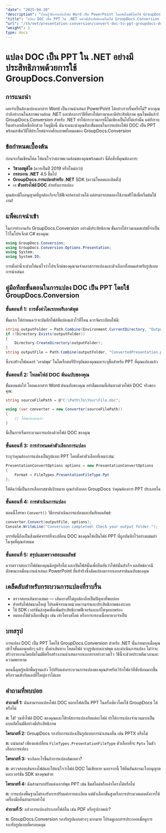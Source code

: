 ```yaml
---
"date": "2025-04-30"
"description": "เรียนรู้วิธีการแปลงไฟล์ Word เป็น PowerPoint โดยอัตโนมัติโดยใช้ GroupDocs.Conversion สำหรับ .NET ปรับปรุงเวิร์กโฟลว์เอกสารของคุณด้วยคู่มือโดยละเอียดนี้"
"title": "แปลง DOC เป็น PPT ใน .NET อย่างมีประสิทธิภาพโดยใช้ GroupDocs.Conversion คู่มือฉบับสมบูรณ์"
"url": "/th/net/presentation-conversion/convert-doc-to-ppt-groupdocs-dotnet/"
"weight": 1
type: docs
---
```

# แปลง DOC เป็น PPT ใน .NET อย่างมีประสิทธิภาพด้วยการใช้ GroupDocs.Conversion

## การแนะนำ

เคยจำเป็นต้องแปลงเอกสาร Word เป็นงานนำเสนอ PowerPoint ได้อย่างราบรื่นหรือไม่? หากคุณกำลังทำงานในสภาพแวดล้อม .NET และต้องการวิธีที่ตรงไปตรงมาและมีประสิทธิภาพ คุณโชคดีแล้ว! GroupDocs.Conversion สำหรับ .NET ทำให้กระบวนการนี้ไม่เพียงเป็นไปได้เท่านั้น แต่ยังราบรื่นอย่างเหลือเชื่ออีกด้วย ในคู่มือนี้ ฉันจะแนะนำคุณทีละขั้นตอนในการแปลงไฟล์ DOC เป็น PPT พร้อมสาธิตวิธีใช้ประโยชน์จากศักยภาพทั้งหมดของ GroupDocs.Conversion


## ข้อกำหนดเบื้องต้น

ก่อนจะเริ่มเขียนโค้ด ให้แน่ใจว่าสภาพแวดล้อมของคุณพร้อมแล้ว นี่คือสิ่งที่คุณต้องการ:

- **วิชวลสตูดิโอ** (ควรเป็นปี 2019 หรือใหม่กว่า)
- **กรอบงาน .NET** 4.5 ขึ้นไป
- **GroupDocs.การแปลงสำหรับ .NET** SDK (ดาวน์โหลดและติดตั้ง)
- เอ **ตัวอย่างไฟล์ DOC** สำหรับการแปลง

คุณต้องมีใบอนุญาตที่ถูกต้องจึงจะใช้ฟีเจอร์ครบถ้วนได้ แต่สามารถทดลองใช้งานฟรีได้เพื่อเริ่มต้นใช้งาน!


## แพ็คเกจนำเข้า

ในการทำงานกับ GroupDocs.Conversion อย่างมีประสิทธิภาพ ขั้นแรกให้รวมเนมสเปซที่จำเป็นไว้ในโปรเจ็กต์ C# ของคุณ:

```csharp
using GroupDocs.Conversion;
using GroupDocs.Conversion.Options.Presentation;
using System;
using System.IO;
```

การตั้งค่านี้จะช่วยให้แน่ใจว่าโปรเจ็กต์ของคุณจดจำคลาสการแปลงและตัวเลือกทั้งหมดสำหรับรูปแบบการนำเสนอ


## คู่มือทีละขั้นตอนในการแปลง DOC เป็น PPT โดยใช้ GroupDocs.Conversion

### ขั้นตอนที่ 1: การตั้งค่าไดเรกทอรีเอาต์พุต

ขั้นแรก ให้กำหนดว่าจะบันทึกไฟล์ที่แปลงแล้วไว้ที่ไหน ควรจัดระเบียบให้ดี:

```csharp
string outputFolder = Path.Combine(Environment.CurrentDirectory, "Output");
if (!Directory.Exists(outputFolder))
{
    Directory.CreateDirectory(outputFolder);
}
string outputFile = Path.Combine(outputFolder, "ConvertedPresentation.ppt");
```

ซึ่งจะสร้างโฟลเดอร์ 'เอาต์พุต' ในไดเร็กทอรีปัจจุบันของคุณและระบุชื่อสำหรับ PPT ที่คุณแปลงแล้ว


### ขั้นตอนที่ 2: โหลดไฟล์ DOC ต้นฉบับของคุณ

ขั้นตอนต่อไป โหลดเอกสาร Word ต้นฉบับของคุณ อย่าลืมแทนที่เส้นทางด้วยไฟล์ DOC จริงของคุณ:

```csharp
string sourceFilePath = @"C:\Path\To\Your\File.doc";

using (var converter = new Converter(sourceFilePath))
{
    // โค้ดแปลงมาแล้ว
}
```

นี่เป็นการเริ่มกระบวนการแปลงด้วยไฟล์ DOC ของคุณ


### ขั้นตอนที่ 3: การกำหนดค่าตัวเลือกการแปลง

ระบุว่าคุณต้องการแปลงเป็นรูปแบบ PPT โดยตั้งค่าตัวเลือกที่เหมาะสม:

```csharp
PresentationConvertOptions options = new PresentationConvertOptions
{
    Format = FileTypes.PresentationFileType.Ppt
};
```

ให้คิดว่านี่เป็นการเลือกรสชาติเป้าหมาย คุณกำลังบอก GroupDocs ว่าคุณต้องการ PPT ประเภทใด


### ขั้นตอนที่ 4: การดำเนินการแปลง

ตอนนี้โทรหา `Convert()` วิธีการดำเนินการแปลงและบันทึกผลลัพธ์:

```csharp
converter.Convert(outputFile, options);
Console.WriteLine("Conversion completed! Check your output folder.");
```

บรรทัดนี้ถือเป็นสิ่งมหัศจรรย์ที่จะเปลี่ยน DOC ของคุณให้เป็นไฟล์ PPT ที่ถูกบันทึกไว้อย่างแม่นยำในจุดที่คุณกำหนด


### ขั้นตอนที่ 5: สรุปและตรวจสอบผลลัพธ์

ควรตรวจสอบว่าไฟล์ของคุณมีอยู่หรือไม่ และเปิดไฟล์นั้นเพื่อยืนยันว่าไฟล์นั้นสำเร็จ ผลลัพธ์ควรมีลักษณะเหมือนงานนำเสนอ PowerPoint ที่แท้จริงซึ่งดัดแปลงมาจากเอกสารต้นฉบับของคุณ


## เคล็ดลับสำหรับกระบวนการแปลงที่ราบรื่น

- ตรวจสอบเส้นทางเสมอ — เส้นทางที่ไม่ถูกต้องถือเป็นปัญหาที่พบบ่อย
- สำหรับไฟล์ขนาดใหญ่ โปรดพิจารณาหน่วยความจำและประสิทธิภาพของระบบ
- ใช้ SDK เวอร์ชันล่าสุดเพื่อเพิ่มประสิทธิภาพฟีเจอร์และแก้ไขจุดบกพร่อง
- ทดลองใช้ตัวเลือกขั้นสูง เช่น เค้าโครงสไลด์ หรือการกรองเนื้อหาหากจำเป็น


## บทสรุป

การแปลง DOC เป็น PPT โดยใช้ GroupDocs.Conversion สำหรับ .NET นั้นง่ายมากเมื่อคุณเข้าใจขั้นตอนหลักๆ แล้ว: ตั้งค่าเส้นทาง โหลดไฟล์ ระบุรูปแบบเอาต์พุต และดำเนินการแปลง ไม่ว่าจะสร้างรายงานโดยอัตโนมัติหรือสร้างงานนำเสนอจากเอกสารอย่างรวดเร็ว วิธีนี้จะช่วยประหยัดเวลาและความพยายาม

ตอนนี้คุณรู้หลักพื้นฐานแล้ว ไปปรับแต่งกระบวนการแปลงของคุณสำหรับเวิร์กโฟลว์ที่ซับซ้อนมากขึ้น หรือรวมเข้ากับแอปที่ใหญ่กว่าได้เลย


## คำถามที่พบบ่อย

**คำถามที่ 1:** ฉันสามารถแปลงไฟล์ DOC หลายไฟล์เป็น PPT ในครั้งเดียวโดยใช้ GroupDocs ได้หรือไม่  

**ก:** ใช่! วนซ้ำไฟล์ DOC ของคุณและใช้รหัสการแปลงกับแต่ละไฟล์ ทำให้การแปลงจำนวนมากเป็นแบบอัตโนมัติอย่างมีประสิทธิภาพ

**ไตรมาสที่ 2:** GroupDocs รองรับการแปลงเป็นรูปแบบการนำเสนออื่น เช่น PPTX หรือไม่  

**ก:** แน่นอน! เพียงแค่เปลี่ยน `FileTypes.PresentationFileType` ตัวเลือกที่จะ `Pptx` ในตัวเลือกการแปลง

**ไตรมาสที่ 3:** จะเกิดอะไรขึ้นถ้าการแปลงล้มเหลว?  

**ก:** ตรวจสอบเส้นทางไฟล์และให้แน่ใจว่าไฟล์ DOC ไม่เสียหาย นอกจากนี้ ให้ยืนยันสถานะใบอนุญาตและเวอร์ชัน SDK ของคุณด้วย

**ไตรมาสที่ 4:** ฉันสามารถปรับแต่งเอาท์พุต PPT เช่น ธีมสไลด์หรือเค้าโครงได้หรือไม่  

**ก:** การแปลงพื้นฐานไม่รองรับการปรับแต่งรายละเอียด แต่ตัวเลือกขั้นสูงหรือการประมวลผลหลังการใช้เครื่องมืออื่นสามารถทำได้

**คำถามที่ 5:** แล้วการแปลงประเภทไฟล์อื่น เช่น PDF หรือรูปภาพล่ะ?  

**ก:** GroupDocs.Conversion รองรับรูปแบบต่างๆ มากมาย โปรดดูเอกสารประกอบเพื่อดูการรองรับรูปแบบที่ครอบคลุม